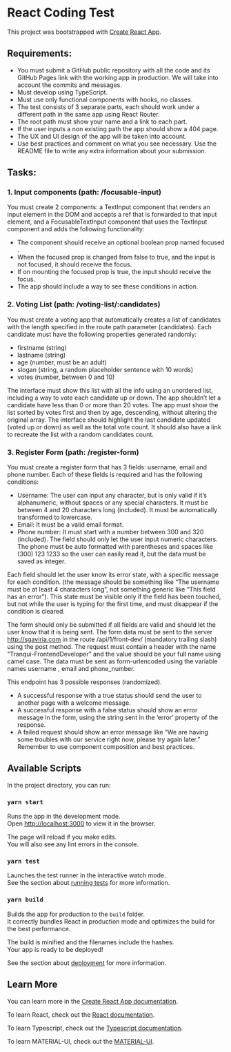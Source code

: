# React Coding Test

This project was bootstrapped with [Create React App](https://github.com/facebook/create-react-app).

## Requirements:

* You must submit a GitHub public repository with all the code and its GitHub Pages link
with the working app in production. We will take into account the commits and
messages.
* Must develop using TypeScript.
* Must use only functional components with hooks, no classes.
* The test consists of 3 separate parts, each should work under a different path in the
same app using React Router.
* The root path must show your name and a link to each part.
* If the user inputs a non existing path the app should show a 404 page.
* The UX and UI design of the app will be taken into account.
* Use best practices and comment on what you see necessary. Use the README file to
write any extra information about your submission.

## Tasks: 

### 1. Input components (path: /focusable-input)

You must create 2 components: a TextInput component that renders an input element in the
DOM and accepts a ref that is forwarded to that input element, and a FocusableTextInput
component that uses the TextInput component and adds the following functionality:
* The component should receive an optional boolean prop named focused .
* When the focused prop is changed from false to true, and the input is not focused, it
should receive the focus.
* If on mounting the focused prop is true, the input should receive the focus.
* The app should include a way to see these conditions in action.

### 2. Voting List (path: /voting-list/:candidates)
You must create a voting app that automatically creates a list of candidates with the length
specified in the route path parameter (candidates). Each candidate must have the following
properties generated randomly:
* firstname (string)
* lastname (string)
* age (number, must be an adult)
* slogan (string, a random placeholder sentence with 10 words)
* votes (number, between 0 and 10)

The interface must show this list with all the info using an unordered list, including a way to vote
each candidate up or down. The app shouldn’t let a candidate have less than 0 or more than 20
votes. The app must show the list sorted by votes first and then by age, descending, without
altering the original array.
The interface should highlight the last candidate updated (voted up or down) as well as the total
vote count. It should also have a link to recreate the list with a random candidates count.

### 3. Register Form (path: /register-form)
You must create a register form that has 3 fields: username, email and phone number. Each of
these fields is required and has the following conditions:
* Username: The user can input any character, but is only valid if it’s alphanumeric,
without spaces or any special characters. It must be between 4 and 20 characters long
(included). It must be automatically transformed to lowercase.
* Email: It must be a valid email format.
* Phone number: It must start with a number between 300 and 320 (included). The field
should only let the user input numeric characters. The phone must be auto formatted
with parentheses and spaces like (300) 123 1233 so the user can easily read it, but the
data must be saved as integer.

Each field should let the user know its error state, with a specific message for each condition.
(the message should be something like “The username must be at least 4 characters long”, not
something generic like “This field has an error”). This state must be visible only if the field has
been touched, but not while the user is typing for the first time, and must disappear if the
condition is cleared.

The form should only be submitted if all fields are valid and should let the user know that it is
being sent. The form data must be sent to the server http://sgaviria.com in the route
/api/1/front-dev/ (mandatory trailing slash) using the post method. The request must contain a
header with the name “Tranqui-FrontendDeveloper” and the value should be your full name
using camel case. The data must be sent as form-urlencoded using the variable names
username , email and phone_number.

This endpoint has 3 possible responses (randomized).
* A successful response with a true status should send the user to another page with a
welcome message.
* A successful response with a false status should show an error message in the form,
using the string sent in the ‘error’ property of the response.
* A failed request should show an error message like “We are having some troubles with
our service right now, please try again later.”
Remember to use component composition and best practices.


## Available Scripts

In the project directory, you can run:

### `yarn start`

Runs the app in the development mode.<br />
Open [http://localhost:3000](http://localhost:3000) to view it in the browser.

The page will reload if you make edits.<br />
You will also see any lint errors in the console.

### `yarn test`

Launches the test runner in the interactive watch mode.<br />
See the section about [running tests](https://facebook.github.io/create-react-app/docs/running-tests) for more information.

### `yarn build`

Builds the app for production to the `build` folder.<br />
It correctly bundles React in production mode and optimizes the build for the best performance.

The build is minified and the filenames include the hashes.<br />
Your app is ready to be deployed!

See the section about [deployment](https://facebook.github.io/create-react-app/docs/deployment) for more information.

## Learn More

You can learn more in the [Create React App documentation](https://facebook.github.io/create-react-app/docs/getting-started).

To learn React, check out the [React documentation](https://reactjs.org/).

To learn Typescript, check out the [Typescript documentation](https://www.typescriptlang.org/).

To learn MATERIAL-UI, check out the [MATERIAL-UI](https://material-ui.com/).


